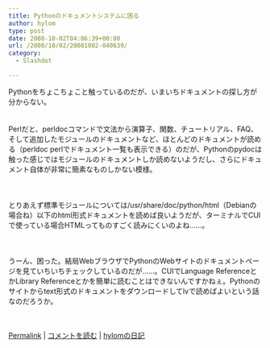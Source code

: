 ```yaml
---
title: Pythonのドキュメントシステムに困る
author: hylom
type: post
date: 2008-10-02T04:06:39+00:00
url: /2008/10/02/20081002-040639/
category:
  - Slashdot

---
```

Pythonをちょこちょこと触っているのだが、いまいちドキュメントの探し方が分からない。  
</br>   
Perlだと、perldocコマンドで文法から演算子、関数、チュートリアル、FAQ、そして追加したモジュールのドキュメントなど、ほとんどのドキュメントが読める（perldoc perlでドキュメント一覧も表示できる）のだが、Pythonのpydocは触った感じではモジュールのドキュメントしか読めないようだし、さらにドキュメント自体が非常に簡素なものしかない模様。</br>  
</br>   
とりあえず標準モジュールについては/usr/share/doc/python/html（Debianの場合ね）以下のhtml形式ドキュメントを読めば良いようだが、ターミナルでCUIで使っている場合HTMLってものすごく読みにくいのよね……。</br>  
</br>   
うーん、困った。結局WebブラウザでPythonのWebサイトのドキュメントページを見ていちいちチェックしているのだが……。CUIでLanguage ReferenceとかLibrary Referenceとかを簡単に読むことはできないんですかねぇ。Pythonのサイトからtext形式のドキュメントをダウンロードしてlvで読めばよいという話なのだろうか。</br>  
</br> 

   [Permalink][1] |    [コメントを読む][2] |    [hylomの日記][3] 

</br>

 [1]: http://slashdot.jp/~hylom/journal/454053
 [2]: http://slashdot.jp/~hylom/journal/454053#acomments
 [3]: http://slashdot.jp/~hylom/journal/
